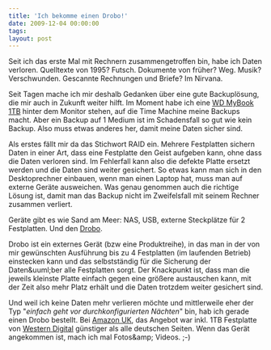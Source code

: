 ```yaml
---
title: 'Ich bekomme einen Drobo!'
date: 2009-12-04 00:00:00 
tags: 
layout: post
---
```

<p><span class="dropCap">S</span>eit ich das erste Mal mit Rechnern zusammengetroffen bin, habe ich Daten verloren. Quelltexte von 1995? Futsch. Dokumente von fr&uuml;her? Weg. Musik? Verschwunden. Gescannte Rechnungen und Briefe? Im Nirvana.</p>

<p>Seit Tagen mache ich mir deshalb Gedanken über eine gute Backupl&ouml;sung, die mir auch in Zukunft weiter hilft. Im Moment habe ich eine <a href="http://www.amazon.de/Western-Digital-BAAF0010HBK-Essential-Festplatte/dp/B002KPW5JM/kopisde-21">WD MyBook 1TB</a> hinter dem Monitor stehen, auf die Time Machine meine Backups macht. Aber ein Backup auf 1 Medium ist im Schadensfall so gut wie kein Backup. Also muss etwas anderes her, damit meine Daten sicher sind.</p>

<p>Als erstes f&auml;llt mir da das Stichwort RAID ein. Mehrere Festplatten sichern Daten in einer Art, dass eine Festplatte den Geist aufgeben kann, ohne dass die Daten verloren sind. Im Fehlerfall kann also die defekte Platte ersetzt werden und die Daten sind weiter gesichert. So etwas kann man sich in den Desktoprechner einbauen, wenn man einen Laptop hat, muss man auf externe Ger&auml;te ausweichen. Was genau genommen auch die richtige L&ouml;sung ist, damit man das Backup nicht im Zweifelsfall mit seinem Rechner zusammen verliert.</p>

<p>Ger&auml;te gibt es wie Sand am Meer: NAS, USB, externe Steckpl&auml;tze f&uuml;r 2 Festplatten. Und den&nbsp;<a href="http://www.drobo.com/products/drobo.php">Drobo</a>.</p>

<p>Drobo ist ein externes Ger&auml;t (bzw eine Produktreihe), in das man in der von mir gew&uuml;nschten Ausf&uuml;hrung bis zu 4 Festplatten (im laufenden Betrieb) einstecken kann und das selbstst&auml;ndig f&uuml;r die Sicherung der Daten&amp;uuml;ber alle Festplatten sorgt. Der Knackpunkt ist, dass man die jeweils kleinste Platte einfach gegen eine gr&ouml;&szlig;ere austauschen kann, mit der Zeit also mehr Platz erh&auml;lt und die Daten trotzdem weiter gesichert sind.</p>

<p>Und weil ich keine Daten mehr verlieren m&ouml;chte und mittlerweile eher der Typ "<em>einfach geht vor durchkonfigurierten N&auml;chten</em>" bin, hab ich gerade einen Drobo bestellt. Bei <a href="http://www.amazon.co.uk/">Amazon UK</a>, das Angebot war inkl. 1TB Festplatte von <a href="http://www.wdc.com/de/">Western Digital</a> g&uuml;nstiger als alle deutschen Seiten. Wenn das Ger&auml;t angekommen ist, mach ich mal Fotos&amp;amp; Videos. ;-)</p>
